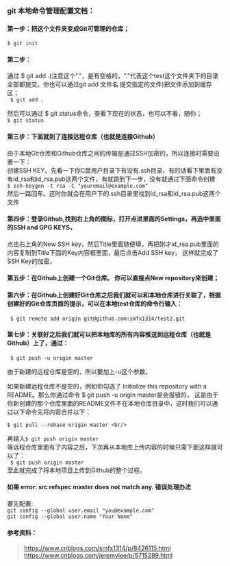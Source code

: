 ### git 本地命令管理配置文档：

#### 第一步：把这个文件夹变成Git可管理的仓库；
`$ git init`

#### 第二步：
通过 $ git add .(注意这个"."，是有空格的，"."代表这个test这个文件夹下的目录全部都提交。你也可以通过git add 文件名  提交指定的文件)把文件添加到缓存区；<br/>
` $ git add .`

然后可以通过 $ git status命令，查看下现在的状态，也可以不看，随你；<br/>
`$ git status`

#### 第三步：下面就到了连接远程仓库（也就是连接Github）
 由于本地Git仓库和Github仓库之间的传输是通过SSH加密的，所以连接时需要设置一下：<br/>
 创建SSH KEY。先看一下你C盘用户目录下有没有.ssh目录，有的话看下里面有没有id_rsa和id_rsa.pub这两个文件，有就跳到下一步，没有就通过下面命令创建<br/>
 `$ ssh-keygen -t rsa -C "youremail@example.com"` <br/>
 然后一路回车。这时你就会在用户下的.ssh目录里找到id_rsa和id_rsa.pub这两个文件  <br/>

#### 第四步：登录Github,找到右上角的图标，打开点进里面的Settings，再选中里面的SSH and GPG KEYS，
 点击右上角的New SSH key，然后Title里面随便填，再把刚才id_rsa.pub里面的内容复制到Title下面的Key内容框里面，最后点击Add SSH key，
 这样就完成了SSH Key的加密。

#### 第五步：在Github上创建一个Git仓库。 你可以直接点New repository来创建；

#### 第六步：在Github上创建好Git仓库之后我们就可以和本地仓库进行关联了，根据创建好的Git仓库页面的提示，可以在本地test仓库的命令行输入：
` $ git remote add origin git@github.com:smfx1314/test2.git`

#### 第七步：关联好之后我们就可以把本地库的所有内容推送到远程仓库（也就是Github）上了，通过：
` $ git push -u origin master` <br/>
    
 由于新建的远程仓库是空的，所以要加上-u这个参数。<br/>
	
 如果新建远程仓库不是空的，例如你勾选了 Initialize this repository with a README。那么你通过命令 $ git push -u origin master是会报错的，
 这是由于你新创建的那个仓库里面的README文件不在本地仓库目录中，这时我们可以通过以下命令先将内容合并以下：<br/>

 `$ git pull --rebase origin master <br/>`
   
 再输入`$ git push origin master` <br/>
 等远程仓库里面有了内容之后，下次再从本地库上传内容的时候只需下面这样就可以了：<br/>
` $ git push origin master` <br/>
 至此就完成了将本地项目上传到Github的整个过程。<br/>


 #### 如果 error: src refspec master does not match any. 错误处理办法
 要先配置: <br/>
 `git config --global user.email "you@example.com"` <br/>
 `git config --global user.name "Your Name"` <br/>
 
 #### 参考资料：
  > https://www.cnblogs.com/smfx1314/p/8426115.html <br/>
  > https://www.cnblogs.com/jeremylee/p/5715289.html <br/>
 
 
	
